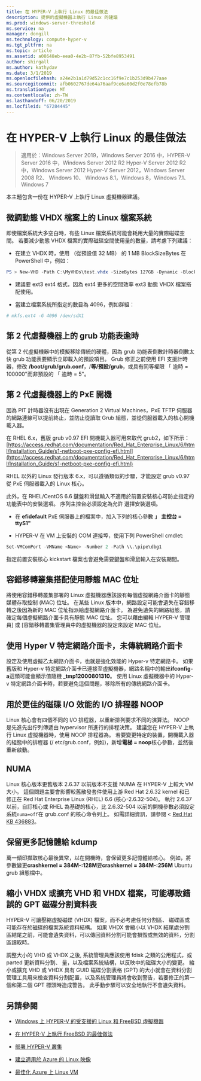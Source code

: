 ```yaml
---
title: 在 HYPER-V 上執行 Linux 的最佳做法
description: 提供的虛擬機器上執行 Linux 的建議
ms.prod: windows-server-threshold
ms.service: na
manager: dongill
ms.technology: compute-hyper-v
ms.tgt_pltfrm: na
ms.topic: article
ms.assetid: a08648eb-eea0-4e2b-87fb-52bfe8953491
author: shirgall
ms.author: kathydav
ms.date: 3/1/2019
ms.openlocfilehash: a24e2b1a1d79d52c1cc16f9e7c1b253d9b477aae
ms.sourcegitcommit: afb0602767de64a76aaf9ce6a60d2f0e78efb78b
ms.translationtype: MT
ms.contentlocale: zh-TW
ms.lasthandoff: 06/20/2019
ms.locfileid: "67284445"
---
```

# <a name="best-practices-for-running-linux-on-hyper-v"></a>在 HYPER-V 上執行 Linux 的最佳做法

>適用於：Windows Server 2019，Windows Server 2016 中，HYPER-V Server 2016 中，Windows Server 2012 R2 Hyper-V Server 2012 R2 中，Windows Server 2012 Hyper-V Server 2012，Windows Server 2008 R2、 Windows 10、 Windows 8.1，Windows 8，Windows 7.1、 Windows 7

本主題包含一份在 HYPER-V 上執行 Linux 虛擬機器建議。

## <a name="tuning-linux-file-systems-on-dynamic-vhdx-files"></a>微調動態 VHDX 檔案上的 Linux 檔案系統

即使檔案系統大多空白時，有些 Linux 檔案系統可能會耗用大量的實際磁碟空間。 若要減少動態 VHDX 檔案的實際磁碟空間使用量的數量，請考慮下列建議：

* 在建立 VHDX 時，使用 （從預設值 32 MB） 的 1 MB BlockSizeBytes 在 PowerShell 中，例如：

```Powershell
PS > New-VHD -Path C:\MyVHDs\test.vhdx -SizeBytes 127GB -Dynamic -BlockSizeBytes 1MB
```

* 建議要 ext3 ext4 格式，因為 ext4 更多的空間效率 ext3 動態 VHDX 檔案搭配使用。

* 當建立檔案系統所指定的數目為 4096，例如群組：

```bash
# mkfs.ext4 -G 4096 /dev/sdX1

```

## <a name="grub-menu-timeout-on-generation-2-virtual-machines"></a>第 2 代虛擬機器上的 grub 功能表逾時

從第 2 代虛擬機器中的模擬移除傳統的硬體，因為 grub 功能表倒數計時器倒數太快 grub 功能表要顯示立即載入的預設項目。 Grub 修正之前使用 EFI 支援計時器，修改 **/boot/grub/grub.conf**，/**等/預設/grub**，或具有同等權限 「 逾時 = 100000"而非預設的 「 逾時 = 5"。

## <a name="pxe-boot-on-generation-2-virtual-machines"></a>第 2 代虛擬機器上的 PxE 開機

因為 PIT 計時器沒有出現在 Generation 2 Virtual Machines，PxE TFTP 伺服器的網路連線可以提前終止，並防止從讀取 Grub 組態，並從伺服器載入的核心開機載入器。

在 RHEL 6.x，舊版 grub v0.97 EFI 開機載入器可用來取代 grub2，如下所示： [https://access.redhat.com/documentation/Red_Hat_Enterprise_Linux/6/html/Installation_Guide/s1-netboot-pxe-config-efi.html](https://access.redhat.com/documentation/Red_Hat_Enterprise_Linux/6/html/Installation_Guide/s1-netboot-pxe-config-efi.html)

RHEL 以外的 Linux 發行版本 6.x，可以遵循類似的步驟，才能設定 grub v0.97 從 PxE 伺服器載入的 Linux 核心。

此外，在 RHEL/CentOS 6.6 鍵盤和滑鼠輸入不適用於前置安裝核心可防止指定的功能表中的安裝選項。 序列主控台必須設定為允許 選擇安裝選項。

* 在  **efidefault** PxE 伺服器上的檔案中，加入下列的核心參數 **」 主控台 = ttyS1"**

* HYPER-V 在 VM 上安裝的 COM 連接埠，使用下列 PowerShell cmdlet:

```Powershell
Set-VMComPort -VMName <Name> -Number 2 -Path \\.\pipe\dbg1

```

指定前置安裝核心 kickstart 檔案也會避免需要鍵盤和滑鼠輸入在安裝期間。

## <a name="use-static-mac-addresses-with-failover-clustering"></a>容錯移轉叢集搭配使用靜態 MAC 位址

將使用容錯移轉叢集部署的 Linux 虛擬機器應該設有每個虛擬網路介面卡的靜態媒體存取控制 (MAC) 位址。 在某些 Linux 版本中，網路設定可能會遺失在容錯移轉之後因為新的 MAC 位址指派給虛擬網路介面卡。 為避免遺失的網路組態，請確定每個虛擬網路介面卡具有靜態 MAC 位址。 您可以藉由編輯 HYPER-V 管理員] 或 [容錯移轉叢集管理員中的虛擬機器的設定來設定 MAC 位址。

## <a name="use-hyper-v-specific-network-adapters-not-the-legacy-network-adapter"></a>使用 Hyper V 特定網路介面卡，未傳統網路介面卡

設定及使用虛擬乙太網路介面卡，也就是強化效能的 Hyper-v 特定網路卡。 如果舊版和 Hyper-v 特定網路介面卡已連接至虛擬機器，網路名稱中的輸出**ifconfig-a**這類可能會顯示值隨機 **_tmp12000801310**。 使用 Linux 虛擬機器中的 Hyper-v 特定網路介面卡時，若要避免這個問題，移除所有的傳統網路介面卡。

## <a name="use-io-scheduler-noop-for-better-disk-io-performance"></a>用於更佳的磁碟 I/O 效能的 I/O 排程器 NOOP

Linux 核心會有四個不同的 I/O 排程器，以重新排列要求不同的演算法。 NOOP 是先進先出佇列傳遞由 hypervisor 所進行的排程決策。 建議您在 HYPER-V 上執行 Linux 虛擬機器時，使用 NOOP 排程器為。 若要變更特定的裝置，開機載入器的組態中的排程器 (/ etc/grub.conf，例如)，新增**電梯 = noop**核心參數，並然後重新啟動。

## <a name="numa"></a>NUMA

Linux 核心版本更舊版本 2.6.37 以前版本不支援 NUMA 在 HYPER-V 上較大 VM 大小。 這個問題主要會影響較舊散發套件使用上游 Red Hat 2.6.32 kernel 和已修正在 Red Hat Enterprise Linux (RHEL) 6.6 (核心-2.6.32-504)。 執行 2.6.37 以前，自訂核心或 RHEL 為基礎的核心，比 2.6.32-504 以前的開機參數必須設定系統`numa=off`在 grub.conf 的核心命令列上。 如需詳細資訊，請參閱 < [Red Hat KB 436883](https://access.redhat.com/solutions/436883)。

## <a name="reserve-more-memory-for-kdump"></a>保留更多記憶體給 kdump

萬一傾印擷取核心最後異常，以在開機時，會保留更多記憶體給核心。 例如，將參數變更**crashkernel = 384M-:128M**要**crashkernel = 384M-:256M** Ubuntu grub 組態檔中。

## <a name="shrinking-vhdx-or-expanding-vhd-and-vhdx-files-can-result-in-erroneous-gpt-partition-tables"></a>縮小 VHDX 或擴充 VHD 和 VHDX 檔案，可能導致錯誤的 GPT 磁碟分割資料表

HYPER-V 可讓壓縮虛擬磁碟 (VHDX) 檔案，而不必考慮任何分割區、 磁碟區或可能存在於磁碟的檔案系統資料結構。 如果 VHDX 會縮小以 VHDX 結尾處分割區結尾之前，可能會遺失資料，可以傳回資料分割可能會損毀或無效的資料，分割區讀取時。

調整大小的 VHD 或 VHDX 之後, 系統管理員應該使用 fdisk 之類的公用程式，或 parted 更新資料分割、 量，以及檔案系統結構，以反映中的磁碟大小的變更。 縮小或擴充 VHD 或 VHDX 具有 GUID 磁碟分割表格 (GPT) 的大小就會在資料分割管理工具用來檢查資料分割配置，以及系統管理員將會收到警告，若要修正的第一個和第二個 GPT 標頭時造成警告。 此手動步驟可以安全地執行不會遺失資料。

## <a name="see-also"></a>另請參閱

* [Windows 上 HYPER-V 的受支援的 Linux 和 FreeBSD 虛擬機器](Supported-Linux-and-FreeBSD-virtual-machines-for-Hyper-V-on-Windows.md)

* [在 HYPER-V 上執行 FreeBSD 的最佳做法](Best-practices-for-running-FreeBSD-on-Hyper-V.md)

* [部署 HYPER-V 叢集](https://technet.microsoft.com/library/jj863389.aspx)

* [建立適用於 Azure 的 Linux 映像](https://docs.microsoft.com/azure/virtual-machines/linux/create-upload-generic)

* [最佳化 Azure 上 Linux VM](https://docs.microsoft.com/azure/virtual-machines/linux/optimization)

